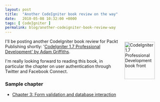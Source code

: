 ```yaml
---
layout: post
title:  "Another CodeIgniter book review on the way"
date:   2010-05-08 10:32:00 +0000
tags: [ CodeIgniter ]
permalink: blog/another-codeigniter-book-review-way
---
```

<a href="http://www.packtpub.com/codeigniter-1-7-professional-development/book/mid/0405109at6rt?utm_source=murfitt.net&amp;utm_medium=affiliate&amp;utm_content=blog&amp;utm_campaign=mdb_003216"><img alt="CodeIgniter 1.7 Professional Development book front" width="100" height="123" vspace="10" hspace="10" align="right" src="/uploads/1849510903.png"></a>I'll be posting another CodeIgniter book review for Packt Publishing shortly: '[CodeIgniter 1.7 Professional Development' by Adam Griffiths](http://www.packtpub.com/codeigniter-1-7-professional-development/book/mid/0405109at6rt?utm_source=murfitt.net&utm_medium=affiliate&utm_content=blog&utm_campaign=mdb_003216).

I'm really looking forward to reading this book, in particular the chapter on user authentication through Twitter and Facebook Connect.

### Sample chapter

* [Chapter 3: Form validation and database interaction](https://www.packtpub.com/sites/default/files/0905_CodeIgniter%201.7%20professional%20development_SampleChapter.pdf)